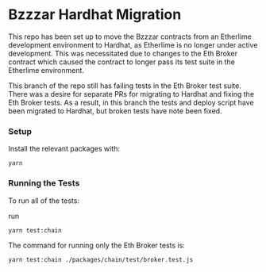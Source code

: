 # Bzzzar Hardhat Migration

This repo has been set up to move the Bzzzar contracts from an Etherlime development environment to Hardhat, as Etherlime is no longer under active development. This was necessitated due to changes to the Eth Broker contract which caused the contract to longer pass its test suite in the Etherlime environment.

This branch of the repo still has failing tests in the Eth Broker test suite. There was a desire for separate PRs for migrating to Hardhat and fixing the Eth Broker tests. As a result, in this branch the tests and deploy script have been migrated to Hardhat, but broken tests have note been fixed.

### Setup

Install the relevant packages with:
```
yarn
```

### Running the Tests

To run all of the tests:

run
```
yarn test:chain
```

The command for running only the Eth Broker tests is:
```
yarn test:chain ./packages/chain/test/broker.test.js
```
